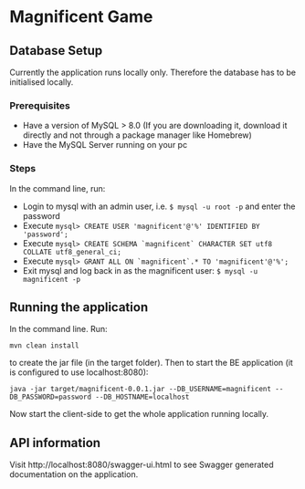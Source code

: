 # Magnificent Game

## Database Setup 
Currently the application runs locally only. Therefore the database has to be initialised locally.

### Prerequisites
- Have a version of MySQL > 8.0 (If you are downloading it, download it directly and not through a package manager like Homebrew)
- Have the MySQL Server running on your pc

### Steps
In the command line, run:
- Login to mysql with an admin user, i.e. ```$ mysql -u root -p``` and enter the password
- Execute ```mysql> CREATE USER 'magnificent'@'%' IDENTIFIED BY 'password';```
- Execute ```mysql> CREATE SCHEMA `magnificent` CHARACTER SET utf8 COLLATE utf8_general_ci;```
- Execute ```mysql> GRANT ALL ON `magnificent`.* TO 'magnificent'@'%';```
- Exit mysql and log back in as the magnificent user: ```$ mysql -u magnificent -p```

## Running the application
In the command line. Run:

```mvn clean install```

to create the jar file (in the target folder). Then to start the BE application (it is configured to use localhost:8080):

```java -jar target/magnificent-0.0.1.jar --DB_USERNAME=magnificent --DB_PASSWORD=password --DB_HOSTNAME=localhost```

Now start the client-side to get the whole application running locally.

## API information
Visit http://localhost:8080/swagger-ui.html to see Swagger generated documentation on the application.

